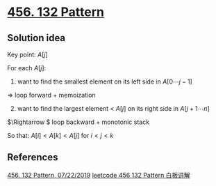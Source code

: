 # [456. 132 Pattern](https://leetcode.com/problems/132-pattern/)

## Solution idea

Key point: $A[j]$

For each $A[j]$:

1. want to find the smallest element on its left side in $A[0\cdots j-1]$

$\Rightarrow$ loop forward + memoization

2. want to find the largest element < $A[j]$ on its right side in $A[j+1 \cdots n]$

$\Rightarrow $ loop backward + monotonic stack

So that: $A[i] < A[k] < A[j]$ for $i<j<k$

## References
[456. 132 Pattern, 07/22/2019](https://www.youtube.com/watch?v=Jz60RhiggN0)
[leetcode 456 132 Pattern 白板讲解](https://www.youtube.com/watch?v=tY8Dh9t15Lw)
